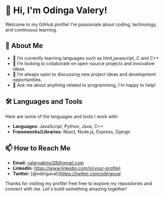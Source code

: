 # 👋 Hi, I'm Odinga Valery!

Welcome to my GitHub profile! I'm passionate about coding, technology, and continuous learning.

## 🚀 About Me

- 🌱 I’m currently learning languages such as html,javascript, C and C++
- 👯 I’m looking to collaborate on open-source projects and innovative ideas.
- 🤔 I’m always open to discussing new project ideas and development opportunities.
- 💬 Ask me about anything related to programming, I'm happy to help!

## 🛠️ Languages and Tools

Here are some of the languages and tools I work with:

- **Languages:** JavaScript, Python, Java, C++
- **Frameworks/Libraries:** React, Node.js, Express, Django

## 📫 How to Reach Me

- **Email:** valeryakinyi28@gmail.com
- **LinkedIn:** https://www.linkedin.com/in/your-profile)
- **Twitter:** [@odingaval](https://twitter.com/odingsval

Thanks for visiting my profile! Feel free to explore my repositories and connect with me. Let's build something amazing together!
